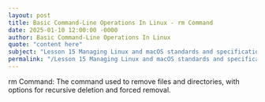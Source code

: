 ```yaml
---
layout: post
title: Basic Command-Line Operations In Linux - rm Command
date: 2025-01-10 12:00:00 -0000
author: Basic Command-Line Operations In Linux
quote: "content here"
subject: "Lesson 15 Managing Linux and macOS standards and specifications"
permalink: "/Lesson 15 Managing Linux and macOS standards and specifications/Basic Command-Line Operations In Linux/Basic Command-Line Operations In Linux - rm Command"
---
```


rm Command: The command used to remove files and directories, with options for recursive deletion and forced removal.
